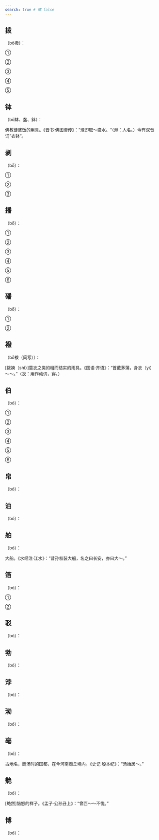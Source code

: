 ```yaml
---
search: true # 或 false
---
```


## 拨

（bō撥）：

➀

➁

➂

➃

➄

## 钵

（bō缽、盋、鉢）：

佛教徒盛饭的用具。《晋书·佛图澄传》：“澄即取～盛水。“（澄：人名。）今有双音词”衣钵“。

## 剥

（bō）：

➀

➁

➂

## 播

（bō）：

➀

➁

➂

➃

➄

➅

## 磻

（bō）：

➀

➁

## 襏

（bō袯（简写））：

[袯襫（shì）]蓑衣之类的粗而结实的雨具。《国语·齐语》：“首戴茅蒲，身衣（yì）～～。”（衣：用作动词，穿。）

## 伯

（bó）：

➀

➁

➂

➃

➄

➅

## 帛

（bó）：

## 泊

（bó）：

## 舶

（bó）：

大船。《水经注·江水》：“昔孙权装大船，名之曰长安，亦曰大～。”

## 箔

（bó）：

➀

➁

## 驳

（bó）：

## 勃

（bó）：

## 浡

（bó）：

## 渤

（bó）：

## 亳

（bó）：

古地名，商汤时的国都，在今河南商丘境内。《史记·殷本纪》：“汤始居～。”

## 艴

（bó）：

[艴然]恼怒的样子。《孟子·公孙丑上》：“曾西～～不悦。”

## 博

（bó）：